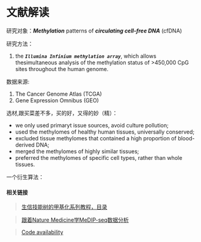 # 文献解读
<!-- by xiaojiao -->

研究对象：***Methylation*** patterns of ***circulating cell-free DNA*** (cfDNA)

研究方法：
1.  the ***`Illumina Infinium methylation array`***, which allows thesimultaneous analysis of the methylation status of >450,000 CpG sites throughout the human genome.


数据来源:
1. The Cancer Genome Atlas (TCGA)
2.  Gene Expression Omnibus (GEO)

选材,跟买菜差不多，买的好，又得的妙（精）：
-   we only used primaryt issue sources, avoid culture pollution;
-   used the methylomes of healthy human tissues, universally conserved;
-   excluded tissue methylomes that contained a high proportion of blood-derived DNA;
-   merged the methylomes of highly similar tissues;
-   preferred the methylomes of specific cell types, rather than whole tissues.


一个衍生算法：
#### 相关链接
> [生信技能树的甲基化系列教程，目录](https://mp.weixin.qq.com/s?__biz=MzAxMDkxODM1Ng==&mid=2247495304&idx=2&sn=e06e23fd11495904365094a3774ac6cb&scene=21#wechat_redirect)

>[跟着Nature Medicine学MeDIP-seq数据分析](https://mp.weixin.qq.com/s?__biz=MzAxMDkxODM1Ng==&mid=2247497344&idx=1&sn=1f001547389e3688643f1c0f19bd1387&chksm=9b4bb63bac3c3f2da41ad2f6fc20fe2cf57af19adfe0d7fab80f8f9d0fa66227605374a66c7b&mpshare=1&scene=1&srcid=0501T47DM4qZnHA0APddtW2s&sharer_sharetime=1619858761848&sharer_shareid=37cf2248a89b28e3f058624640def046&exportkey=A4F4D5nSH81Yc7%2BN%2BZ%2Bb9R0%3D&pass_ticket=V7GcjjmwgctrNyVxOc2gwBjgic6eLfEIbHVNOHaUvTZHxvtV%2FPR0T5USEEhGYPib&wx_header=0#rd)

>[Code availability](https://github.com/nloyfer/meth_atlas)
